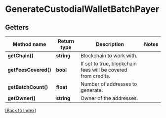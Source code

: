 # GenerateCustodialWalletBatchPayer

## Getters

Method name | Return type | Description | Notes
------------ | ------------- | ------------- | -------------
**getChain()** | **string** | Blockchain to work with. |
**getFeesCovered()** | **bool** | If set to true, blockchain fees will be covered from credits. |
**getBatchCount()** | **float** | Number of addresses to generate. |
**getOwner()** | **string** | Owner of the addresses. |

[[Back to Index]](../index.md)
